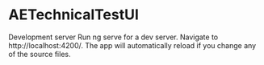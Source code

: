 # AETechnicalTestUI

Development server
Run ng serve for a dev server. Navigate to http://localhost:4200/. The app will automatically reload if you change any of the source files.
